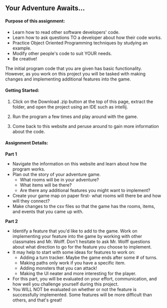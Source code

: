 ## Your Adventure Awaits... 

#### **Purpose of this assignment:**

*   Learn how to read other software developers' code.
*   Learn how to ask questions TO a developer about how their code works.
*   Practice Object Oriented Programming techniques by studying an example.
*   Modify other people's code to suit YOUR needs.
*   Be creative!

The initial program code that you are given has basic functionality. However, as you work on this project you will be tasked with making changes and implementing additional features into the game.

#### **Getting Started:**

1. Click on the Download .zip button at the top of this page, extract the folder, and open the project using an IDE such as intellij.

2. Run the program a few times and play around with the game. 

3. Come back to this website and peruse around to gain more information about the code.

#### **Assignment Details:**

**Part 1**
- Navigate the information on this website and learn about how the program works. 
- Plan out the story of your adventure game. 
  - What rooms will be in your adventure? 
  - What items will be there? 
  - Are there any additional features you might want to implement?
- Create your game map on paper first- what rooms will there be and how will they connect?
- Make changes to the csv files so that the game has the rooms, items, and events that you came up with.

**Part 2**
- Identify a feature that you'd like to add to the game. Work on implementing your feature into the game by working with other classmates and Mr. Wolff. Don't hesitate to ask Mr. Wolff questions about what direction to go for the feature you choose to implement.
- It may help to start with some ideas for features to work on:
  - Adding a turn tracker. Maybe the game ends after some # of turns.
  - Making paths only work if you have a specific item.
  - Adding monsters that you can attack!
  - Making the UI neater and more interesting for the player.
- For this part, you will be evaluated on your effort, communication, and how well you challenge yourself during this project.
- You WILL NOT be evaluated on whether or not the feature is successfully implemented. Some features will be more difficult than others, and that's great!
